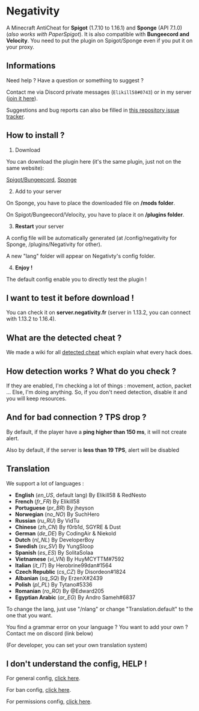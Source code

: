 # Negativity

A Minecraft AntiCheat for **Spigot** (1.7.10 to 1.16.1) and **Sponge** (API 7.1.0) (*also works with PaperSpigot*).
It is also compatible with **Bungeecord and Velocity**.
You need to put the plugin on Spigot/Sponge even if you put it on your proxy.

## Informations

Need help ? Have a question or something to suggest ?

Contact me via Discord private messages (`Elikill58#0743`) or in my server ([join it here](https://discord.gg/KHRVTX2)).

Suggestions and bug reports can also be filled in [this repository issue tracker](https://github.com/Elikill58/Negativity/issues).

## How to install ?

1) Download

You can download the plugin here (it's the same plugin, just not on the same website):

[Spigot/Bungeecord](https://www.spigotmc.org/resources/48399),
[Sponge](https://ore.spongepowered.org/Elikill58/Negativity)

2) Add to your server

On Sponge, you have to place the downloaded file on **/mods folder**.

On Spigot/Bungeecord/Velocity, you have to place it on **/plugins folder**.

3) **Restart** your server

A config file will be automatically generated (at /config/negativity for Sponge, /plugins/Negativity for other).

A new "lang" folder will appear on Negativty's config folder.

4) **Enjoy !**

The default config enable you to directly test the plugin !

## I want to test it before download !

You can check it on **server.negativity.fr** (server in 1.13.2, you can connect with 1.13.2 to 1.16.4).

## What are the detected cheat ?

We made a wiki for all [detected cheat](https://github.com/Elikill58/Negativity/wiki/Cheat) which explain what every hack does.

## How detection works ? What do you check ?

If they are enabled, I'm checking a lot of things : movement, action, packet ...
Else, I'm doing anything. So, if you don't need detection, disable it and you will keep resources.

## And for bad connection ? TPS drop ?

By default, if the player have a **ping higher than 150 ms**, it will not create alert.

Also by default, if the server is **less than 19 TPS**, alert will be disabled

## Translation

We support a lot of languages :
- **English** (*en_US*, default lang) By Elikill58 & RedNesto
- **French** (*fr_FR*) By Elikill58
- **Portuguese** (*pr_BR*) By jheyson
- **Norwegian** (*no_NO*) By SuchHero
- **Russian** (*ru_RU*) By VidTu
- **Chinese** (*zh_CN*) By f0rb1d, SGYRE & Dust
- **German** (*de_DE*) By CodingAir & Niekold
- **Dutch** (*nl_NL*) By DeveloperBoy
- **Swedish** (*sv_SV*) By YungSloop
- **Spanish** (*es_ES*) By SolitaSolaa
- **Vietnamese** (*vi_VN*) By HuyMCYTTM#7592
- **Italian** (*it_IT*) By Herobrine99dan#1564
- **Czech Republic** (*cs_CZ*) By Disordeon#1824
- **Albanian** (*sq_SQ*) By ErzenX#2439
- **Polish** (*pl_PL*) By Tytano#5336
- **Romanian** (*ro_RO*) By @Edward205
- **Egyptian Arabic** (*ar_EG*) By Andro Sameh#6837

To change the lang, just use "/nlang" or change "Translation.default" to the one that you want.

You find a grammar error on your language ? You want to add your own ? Contact me on discord (link below)

(For developer, you can set your own translation system)

## I don't understand the config, HELP !

For general config, [click here](https://github.com/Elikill58/Negativity/wiki/Configurations).

For ban config, [click here](https://github.com/Elikill58/Negativity/wiki/Bans).

For permissions config, [click here](https://github.com/Elikill58/Negativity/wiki/Permissions).
